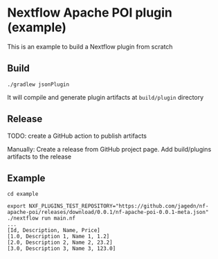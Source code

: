 # Nextflow Apache POI plugin (example)

This is an example to build a Nextflow plugin from scratch

## Build

`./gradlew jsonPlugin`

It will compile and generate plugin artifacts at `build/plugin` directory

## Release

TODO: create a GitHub action to publish artifacts

Manually: Create a release from GitHub project page. Add build/plugins artifacts to the release

## Example

```shell
cd example

export NXF_PLUGINS_TEST_REPOSITORY="https://github.com/jagedn/nf-apache-poi/releases/download/0.0.1/nf-apache-poi-0.0.1-meta.json"
./nextflow run main.nf
...
[Id, Description, Name, Price]
[1.0, Description 1, Name 1, 1.2]
[2.0, Description 2, Name 2, 23.2]
[3.0, Description 3, Name 3, 123.0]
```
